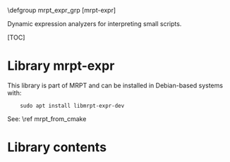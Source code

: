\defgroup mrpt_expr_grp [mrpt-expr]

Dynamic expression analyzers for interpreting small scripts.

[TOC]

# Library mrpt-expr

This library is part of MRPT and can be installed in Debian-based systems with:

		sudo apt install libmrpt-expr-dev

See: \ref mrpt_from_cmake

# Library contents
